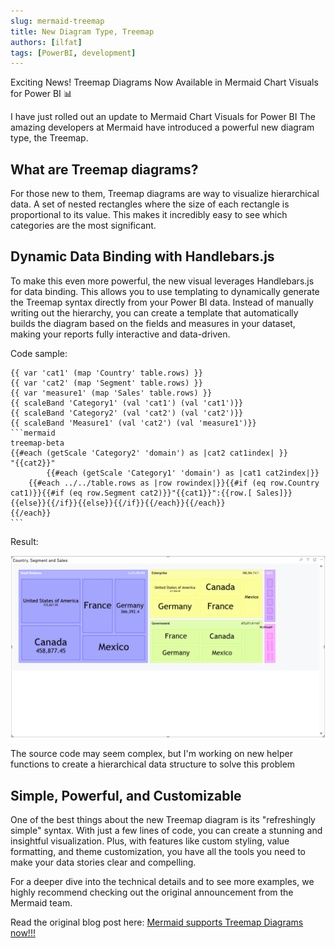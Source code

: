 ```yaml
---
slug: mermaid-treemap
title: New Diagram Type, Treemap
authors: [ilfat]
tags: [PowerBI, development]
---
```


Exciting News! Treemap Diagrams Now Available in Mermaid Chart Visuals for Power BI 📊

I have just rolled out an update to Mermaid Chart Visuals for Power BI The amazing developers at Mermaid have introduced a powerful new diagram type, the Treemap.

## What are Treemap diagrams?

For those new to them, Treemap diagrams are way to visualize hierarchical data. A set of nested rectangles where the size of each rectangle is proportional to its value. This makes it incredibly easy to see which categories are the most significant.

## Dynamic Data Binding with Handlebars.js

To make this even more powerful, the new visual leverages Handlebars.js for data binding. This allows you to use templating to dynamically generate the Treemap syntax directly from your Power BI data. Instead of manually writing out the hierarchy, you can create a template that automatically builds the diagram based on the fields and measures in your dataset, making your reports fully interactive and data-driven.

Code sample:

````
{{ var 'cat1' (map 'Country' table.rows) }}
{{ var 'cat2' (map 'Segment' table.rows) }}
{{ var 'measure1' (map 'Sales' table.rows) }}
{{ scaleBand 'Category1' (val 'cat1') (val 'cat1')}}
{{ scaleBand 'Category2' (val 'cat2') (val 'cat2')}}
{{ scaleBand 'Measure1' (val 'cat2') (val 'measure1')}}
```mermaid
treemap-beta
{{#each (getScale 'Category2' 'domain') as |cat2 cat1index| }}
"{{cat2}}"
        {{#each (getScale 'Category1' 'domain') as |cat1 cat2index|}}    
    {{#each ../../table.rows as |row rowindex|}}{{#if (eq row.Country cat1)}}{{#if (eq row.Segment cat2)}}"{{cat1}}":{{row.[ Sales]}}
{{else}}{{/if}}{{else}}{{/if}}{{/each}}{{/each}}
{{/each}}
```
````

Result:

![Treemap visual in Power BI](./treemap.png)

The source code may seem complex, but I'm working on new helper functions to create a hierarchical data structure to solve this problem

## Simple, Powerful, and Customizable

One of the best things about the new Treemap diagram is its "refreshingly simple" syntax. With just a few lines of code, you can create a stunning and insightful visualization. Plus, with features like custom styling, value formatting, and theme customization, you have all the tools you need to make your data stories clear and compelling.

For a deeper dive into the technical details and to see more examples, we highly recommend checking out the original announcement from the Mermaid team.

Read the original blog post here: [Mermaid supports Treemap Diagrams now!!!](https://docs.mermaidchart.com/blog/posts/mermaid-have-treemap-diagrams-now)
